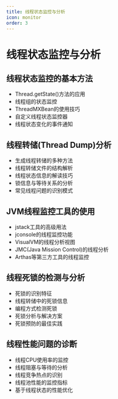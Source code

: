 ```yaml
---
title: 线程状态监控与分析
icon: monitor
order: 3
---
```


# 线程状态监控与分析

## 线程状态监控的基本方法

- Thread.getState()方法的应用
- 线程组的状态监控
- ThreadMXBean的使用技巧
- 自定义线程状态监控器
- 线程状态变化的事件通知

## 线程转储(Thread Dump)分析

- 生成线程转储的多种方法
- 线程转储文件的结构解析
- 线程状态信息的解读技巧
- 锁信息与等待关系的分析
- 常见线程问题的识别模式

## JVM线程监控工具的使用

- jstack工具的高级用法
- jconsole的线程监控功能
- VisualVM的线程分析视图
- JMC(Java Mission Control)的线程分析
- Arthas等第三方工具的线程监控

## 线程死锁的检测与分析

- 死锁的识别特征
- 线程转储中的死锁信息
- 编程方式检测死锁
- 死锁分析与解决方案
- 死锁预防的最佳实践

## 线程性能问题的诊断

- 线程CPU使用率的监控
- 线程阻塞与等待的分析
- 线程竞争热点的识别
- 线程池性能的监控指标
- 基于线程状态的性能优化
